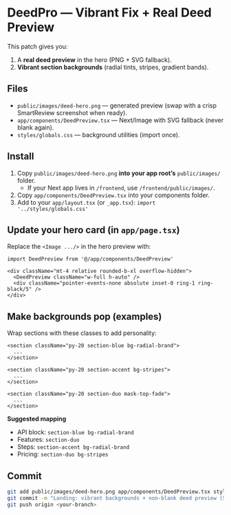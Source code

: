 # DeedPro — Vibrant Fix + Real Deed Preview

This patch gives you:
1) A **real deed preview** in the hero (PNG + SVG fallback).
2) **Vibrant section backgrounds** (radial tints, stripes, gradient bands).

## Files
- `public/images/deed-hero.png` — generated preview (swap with a crisp SmartReview screenshot when ready).
- `app/components/DeedPreview.tsx` — Next/Image with SVG fallback (never blank again).
- `styles/globals.css` — background utilities (import once).

## Install
1. Copy `public/images/deed-hero.png` **into your app root’s** `public/images/` folder.
   - If your Next app lives in `/frontend`, use `/frontend/public/images/`.
2. Copy `app/components/DeedPreview.tsx` into your components folder.
3. Add to your `app/layout.tsx` (or `_app.tsx`): `import '../styles/globals.css'`

## Update your hero card (in `app/page.tsx`)
Replace the `<Image .../>` in the hero preview with:
```tsx
import DeedPreview from '@/app/components/DeedPreview'

<div className="mt-4 relative rounded-b-xl overflow-hidden">
  <DeedPreview className="w-full h-auto" />
  <div className="pointer-events-none absolute inset-0 ring-1 ring-black/5" />
</div>
```

## Make backgrounds pop (examples)
Wrap sections with these classes to add personality:
```tsx
<section className="py-20 section-blue bg-radial-brand">
  ...
</section>

<section className="py-20 section-accent bg-stripes">
  ...
</section>

<section className="py-20 section-duo mask-top-fade">
  ...
</section>
```

**Suggested mapping**
- API block: `section-blue bg-radial-brand`
- Features: `section-duo`
- Steps: `section-accent bg-radial-brand`
- Pricing: `section-duo bg-stripes`

## Commit
```bash
git add public/images/deed-hero.png app/components/DeedPreview.tsx styles/globals.css
git commit -m "Landing: vibrant backgrounds + non-blank deed preview (SVG fallback)"
git push origin <your-branch>
```
